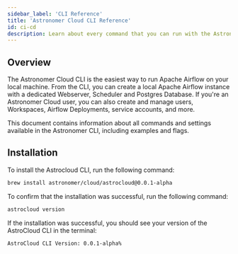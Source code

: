 ```yaml
---
sidebar_label: 'CLI Reference'
title: 'Astronomer Cloud CLI Reference'
id: ci-cd
description: Learn about every command that you can run with the Astronomer Cloud CLI.
---
```


## Overview

The Astronomer Cloud CLI is the easiest way to run Apache Airflow on your local machine. From the CLI, you can create a local Apache Airflow instance with a dedicated Webserver, Scheduler and Postgres Database. If you're an Astronomer Cloud user, you can also create and manage users, Workspaces, Airflow Deployments, service accounts, and more.

This document contains information about all commands and settings available in the Astronomer CLI, including examples and flags.

## Installation

To install the Astrocloud CLI, run the following command:

```sh
brew install astronomer/cloud/astrocloud@0.0.1-alpha
```

To confirm that the installation was successful, run the following command:

```sh
astrocloud version
```

If the installation was successful, you should see your version of the AstroCloud CLI in the terminal:

```sh
AstroCloud CLI Version: 0.0.1-alpha%
```
